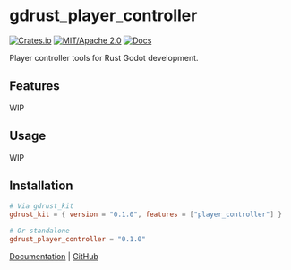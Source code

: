 # gdrust_player_controller

[![Crates.io](https://img.shields.io/crates/v/gdrust_player_controller)](https://crates.io/crates/gdrust_player_controller)
[![MIT/Apache 2.0](https://img.shields.io/badge/license-MIT-blue.svg)](LICENSE)
[![Docs](https://docs.rs/gdrust_player_controller/badge.svg)](https://docs.rs/gdrust_player_controller)

Player controller tools for Rust Godot development.

## Features

WIP

## Usage

WIP

## Installation

```toml
# Via gdrust_kit
gdrust_kit = { version = "0.1.0", features = ["player_controller"] }

# Or standalone
gdrust_player_controller = "0.1.0"
```

[Documentation](https://docs.rs/gdrust_player_controller) | [GitHub](https://github.com/robotnik-dev/gdrust_kit)